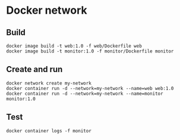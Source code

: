 # Docker network

## Build

```shell
docker image build -t web:1.0 -f web/Dockerfile web
docker image build -t monitor:1.0 -f monitor/Dockerfile monitor
```

## Create and run

```shell
docker network create my-network
docker container run -d --network=my-network --name=web web:1.0
docker container run -d --network=my-network --name=monitor monitor:1.0
```

## Test

```shell
docker container logs -f monitor
```
